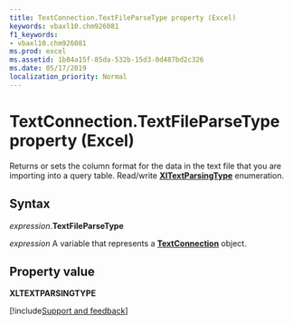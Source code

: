 ```yaml
---
title: TextConnection.TextFileParseType property (Excel)
keywords: vbaxl10.chm926081
f1_keywords:
- vbaxl10.chm926081
ms.prod: excel
ms.assetid: 1b84a15f-85da-532b-15d3-0d487bd2c326
ms.date: 05/17/2019
localization_priority: Normal
---
```



# TextConnection.TextFileParseType property (Excel)

Returns or sets the column format for the data in the text file that you are importing into a query table. Read/write **[XlTextParsingType](Excel.XlTextParsingType.md)** enumeration.


## Syntax

_expression_.**TextFileParseType**

_expression_ A variable that represents a **[TextConnection](Excel.textconnection.md)** object.


## Property value

**XLTEXTPARSINGTYPE**



[!include[Support and feedback](~/includes/feedback-boilerplate.md)]